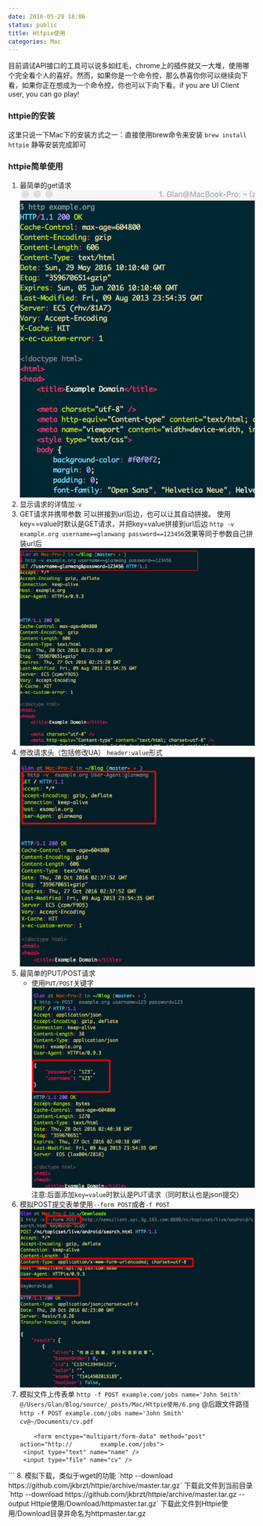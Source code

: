 ```yaml
---
date: 2016-05-29 18:06
status: public
title: Httpie使用
categories: Mac
---
```


目前调试API接口的工具可以说多如红毛，chrome上的插件就又一大堆，使用哪个完全看个人的喜好。然而，如果你是一个命令控，那么恭喜你你可以继续向下看，如果你正在想成为一个命令控，你也可以下向下看。if you are UI Client user, you can go play!
### httpie的安装
这里只说一下Mac下的安装方式之一：直接使用brew命令来安装
`brew install httpie` 静等安装完成即可
### httpie简单使用
1. 最简单的get请求
    ![](Httpie使用/QQ20160529-0@2x.png?r=90)
2. 显示请求的详情加`-v`
3. GET请求并携带参数
    可以拼接到url后边，也可以让其自动拼接。 使用key==value时默认是GET请求，并把key=value拼接到url后边
    `http -v example.org username==glanwang password==123456`效果等同于参数自己拼装url后
![](Httpie使用/3.png)
4. 修改请求头（包括修改UA） `header:value`形式
    ![](Httpie使用/4.png)
5. 最简单的PUT/POST请求
    - 使用`PUT/POST`关键字
    ![](Httpie使用/5.png)
注意:后面添加`key=value`时默认是PUT请求（同时默认也是json提交）
6. 模拟POST提交表单使用`--form POST`或者`-f POST`
    ![](Httpie使用/6.png)
7. 模拟文件上传表单
    `http -f POST example.com/jobs name='John Smith' @/Users/Glan/Blog/source/_posts/Mac/Httpie使用/6.png`
    @后跟文件路径
    `http -f POST example.com/jobs name='John Smith' cv@~/Documents/cv.pdf  ` 
   ```
       <form enctype="multipart/form-data" method="post" action="http://        example.com/jobs">
    <input type="text" name="name" />
    <input type="file" name="cv" />
</form>
   ```
8. 模拟下载，类似于wget的功能
`http --download https://github.com/jkbrzt/httpie/archive/master.tar.gz`
下载此文件到当前目录
`http --download https://github.com/jkbrzt/httpie/archive/master.tar.gz --output Httpie使用/Download/httpmaster.tar.gz`
下载此文件到Httpie使用/Download目录并命名为httpmaster.tar.gz